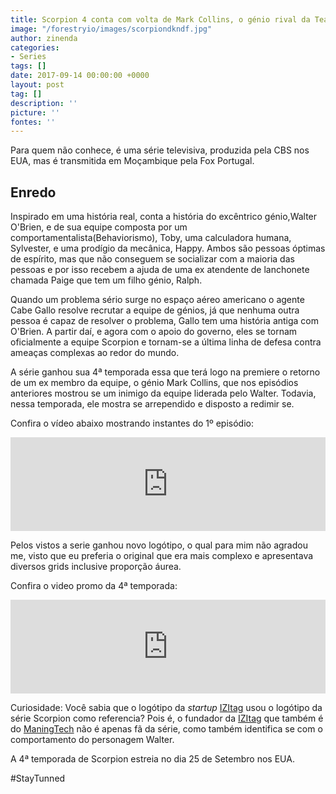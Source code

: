 ```yaml
---
title: Scorpion 4 conta com volta de Mark Collins, o génio rival da Team Scorpion
image: "/forestryio/images/scorpiondkndf.jpg"
author: zinenda
categories:
- Series
tags: []
date: 2017-09-14 00:00:00 +0000
layout: post
tag: []
description: ''
picture: ''
fontes: ''
---
```



Para quem não conhece, é uma série televisiva, produzida pela CBS nos EUA, mas é transmitida em Moçambique pela Fox Portugal.

## Enredo

Inspirado em uma história real, conta a história do excêntrico génio,Walter O'Brien, e de sua equipe composta por um comportamentalista(Behaviorismo), Toby, uma calculadora humana, Sylvester, e uma prodígio da mecânica, Happy. Ambos são pessoas óptimas de espírito, mas que não conseguem se socializar com a maioria das pessoas e por isso recebem a ajuda de uma ex atendente de lanchonete chamada Paige que tem um filho génio, Ralph.

Quando um problema sério surge no espaço aéreo americano o agente Cabe Gallo resolve recrutar a equipe de génios, já que nenhuma outra pessoa é capaz de resolver o problema, Gallo tem uma história antiga com O'Brien. A partir daí, e agora com o apoio do governo, eles se tornam oficialmente a equipe Scorpion e tornam-se a última linha de defesa contra ameaças complexas ao redor do mundo.

A série ganhou sua 4ª temporada essa que terá logo na premiere o retorno de um ex membro da equipe, o génio Mark Collins, que nos episódios anteriores mostrou se um inimigo da equipe liderada pelo Walter. Todavia, nessa temporada, ele mostra se arrependido e disposto a redimir se.

Confira o vídeo abaixo mostrando instantes do 1º episódio:

<iframe width="100%" height="auto" src="https://www.youtube.com/embed/Syn42JBSWJM" frameborder="0" allowfullscreen="" async="" preload=""></iframe>

Pelos vistos a serie ganhou novo logótipo, o qual para mim não agradou me, visto que eu preferia o original que era mais complexo e apresentava diversos grids inclusive proporção áurea.

Confira o video promo da 4ª temporada:

<iframe width="100%" height="auto" src="https://www.youtube.com/embed/cG1odpwDxFE" frameborder="0" allowfullscreen="" async="" preload=""></iframe>

Curiosidade: Você sabia que o logótipo da *startup* [IZItag](http://izitag.site) usou o logótipo da série Scorpion como referencia? Pois é, o fundador da [IZItag](http://izitag.site) que também é do [ManingTech](/) não é apenas fã da série, como também identifica se com o comportamento do personagem Walter.

A 4ª temporada de Scorpion estreia no dia 25 de Setembro nos EUA.

#StayTunned